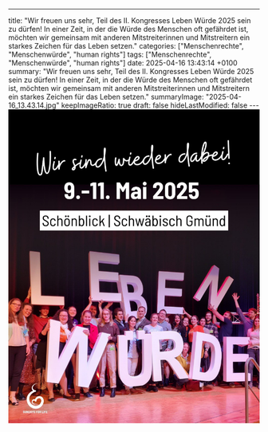 ---
title: "Wir freuen uns sehr, Teil des II. Kongresses Leben Würde 2025 sein zu dürfen! In einer Zeit, in der die Würde des Menschen oft gefährdet ist, möchten wir gemeinsam mit anderen Mitstreiterinnen und Mitstreitern ein starkes Zeichen für das Leben setzen."
categories: ["Menschenrechte", "Menschenwürde", "human rights"]
tags: ["Menschenrechte", "Menschenwürde", "human rights"]
date: 2025-04-16 13:43:14 +0100
summary: "Wir freuen uns sehr, Teil des II. Kongresses Leben Würde 2025 sein zu dürfen! In einer Zeit, in der die Würde des Menschen oft gefährdet ist, möchten wir gemeinsam mit anderen Mitstreiterinnen und Mitstreitern ein starkes Zeichen für das Leben setzen."
summaryImage: "2025-04-16_13.43.14.jpg"
keepImageRatio: true
draft: false
hideLastModified: false
---[![Wir freuen uns sehr, Teil des II. Kongresses Leben Würde 2025 sein zu dürfen! In einer Zeit, in der die Würde des Menschen oft gefährdet ist, möchten wir gemeinsam mit anderen Mitstreiterinnen und Mitstreitern ein starkes Zeichen für das Leben setzen.](2025-04-16_13.43.14.jpg "Wir freuen uns sehr, Teil des II. Kongresses Leben Würde 2025 sein zu dürfen! In einer Zeit, in der die Würde des Menschen oft gefährdet ist, möchten wir gemeinsam mit anderen Mitstreiterinnen und Mitstreitern ein starkes Zeichen für das Leben setzen.")](https://www.sundaysforlife.org/de)